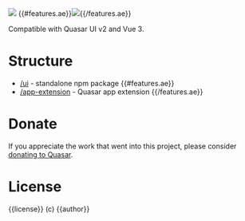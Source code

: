 <img src="https://img.shields.io/npm/v/quasar-ui-{{name}}.svg?label=quasar-ui-{{name}}">
{{#features.ae}}<img src="https://img.shields.io/npm/v/quasar-app-extension-{{name}}.svg?label=quasar-app-extension-{{name}}">{{/features.ae}}

Compatible with Quasar UI v2 and Vue 3.

# Structure
* [/ui](ui) - standalone npm package
{{#features.ae}}
* [/app-extension](app-extension) - Quasar app extension
{{/features.ae}}

# Donate
If you appreciate the work that went into this project, please consider [donating to Quasar](https://donate.quasar.dev).

# License
{{license}} (c) {{author}}
